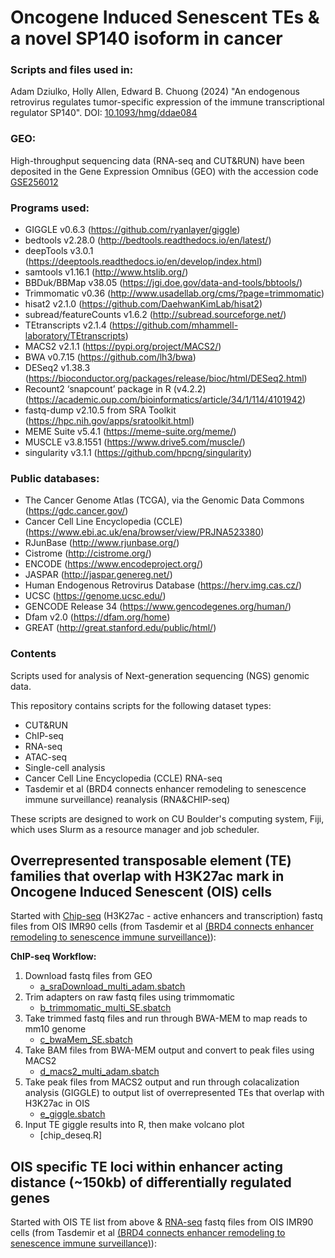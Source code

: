 # Oncogene Induced Senescent TEs & a novel SP140 isoform in cancer

### Scripts and files used in:

Adam Dziulko, Holly Allen, Edward B. Chuong (2024) "An endogenous retrovirus regulates tumor-specific expression of the immune transcriptional regulator SP140".
DOI: [10.1093/hmg/ddae084](https://academic.oup.com/hmg/advance-article/doi/10.1093/hmg/ddae084/7673981)

### GEO:
High-throughput sequencing data (RNA-seq and CUT&RUN) have been deposited in the Gene Expression Omnibus (GEO) with the accession code [GSE256012](https://www.ncbi.nlm.nih.gov/geo/query/acc.cgi?acc=GSE256012)

### Programs used:
- GIGGLE v0.6.3 (https://github.com/ryanlayer/giggle)
- bedtools v2.28.0 (http://bedtools.readthedocs.io/en/latest/)
- deepTools v3.0.1 (https://deeptools.readthedocs.io/en/develop/index.html)
- samtools v1.16.1 (http://www.htslib.org/)
- BBDuk/BBMap v38.05 (https://jgi.doe.gov/data-and-tools/bbtools/)
- Trimmomatic v0.36 (http://www.usadellab.org/cms/?page=trimmomatic)
- hisat2 v2.1.0 (https://github.com/DaehwanKimLab/hisat2)
- subread/featureCounts v1.6.2 (http://subread.sourceforge.net/)
- TEtranscripts v2.1.4 (https://github.com/mhammell-laboratory/TEtranscripts)
- MACS2 v2.1.1 (https://pypi.org/project/MACS2/)
- BWA v0.7.15 (https://github.com/lh3/bwa)
- DESeq2 v1.38.3 (https://bioconductor.org/packages/release/bioc/html/DESeq2.html)
- Recount2 ‘snapcount’ package in R (v4.2.2) (https://academic.oup.com/bioinformatics/article/34/1/114/4101942)
- fastq-dump v2.10.5 from SRA Toolkit (https://hpc.nih.gov/apps/sratoolkit.html)
- MEME Suite v5.4.1 (https://meme-suite.org/meme/)
- MUSCLE v3.8.1551 (https://www.drive5.com/muscle/)
- singularity v3.1.1 (https://github.com/hpcng/singularity)

### Public databases:
- The Cancer Genome Atlas (TCGA), via the Genomic Data Commons (https://gdc.cancer.gov/)
- Cancer Cell Line Encyclopedia (CCLE) (https://www.ebi.ac.uk/ena/browser/view/PRJNA523380)
- RJunBase (http://www.rjunbase.org/)
- Cistrome (http://cistrome.org/)
- ENCODE (https://www.encodeproject.org/)
- JASPAR (http://jaspar.genereg.net/)
- Human Endogenous Retrovirus Database (https://herv.img.cas.cz/)
- UCSC (https://genome.ucsc.edu/)
- GENCODE Release 34 (https://www.gencodegenes.org/human/)
- Dfam v2.0 (https://dfam.org/home)
- GREAT  (http://great.stanford.edu/public/html/)

### Contents
Scripts used for analysis of Next-generation sequencing (NGS) genomic data.

This repository contains scripts for the following dataset types:

- CUT&RUN
- ChIP-seq
- RNA-seq
- ATAC-seq
- Single-cell analysis
- Cancer Cell Line Encyclopedia (CCLE) RNA-seq
- Tasdemir et al (BRD4 connects enhancer remodeling to senescence immune surveillance) reanalysis (RNA&CHIP-seq)

These scripts are designed to work on CU Boulder's computing system, Fiji, which uses Slurm as a resource manager and job scheduler.

## Overrepresented transposable element (TE) families that overlap with H3K27ac mark in Oncogene Induced Senescent (OIS) cells
Started with [Chip-seq](https://www.ncbi.nlm.nih.gov/geo/query/acc.cgi?acc=GSE74238) (H3K27ac - active enhancers and transcription) fastq files from OIS IMR90 cells (from Tasdemir et al [(BRD4 connects enhancer remodeling to senescence immune surveillance)](https://aacrjournals.org/cancerdiscovery/article/6/6/612/5661/BRD4-Connects-Enhancer-Remodeling-to-Senescence)):

**ChIP-seq Workflow:**
1) Download fastq files from GEO
    - [a_sraDownload_multi_adam.sbatch](BRD4_RNA&CHIP-seq/a_sraDownload_multi_adam.sbatch)
2)  Trim adapters on raw fastq files using trimmomatic
    - [b_trimmomatic_multi_SE.sbatch](BRD4_RNA&CHIP-seq/b_trimmomatic_multi_SE.sbatch)
3) Take trimmed fastq files and run through BWA-MEM to map reads to mm10 genome 
    - [c_bwaMem_SE.sbatch](BRD4_RNA&CHIP-seq/c_bwaMem_SE.sbatch)
4) Take BAM files from BWA-MEM output and convert to peak files using MACS2
   - [d_macs2_multi_adam.sbatch](BRD4_RNA&CHIP-seq/d_macs2_multi_adam.sbatch)
5) Take peak files from MACS2 output and run through colacalization analysis (GIGGLE) to output list of overrepresented TEs that overlap with H3K27ac in OIS
   - [e_giggle.sbatch](BRD4_RNA&CHIP-seq/e_giggle.sbatch)
6) Input TE giggle results into R, then make volcano plot
   - [chip_deseq.R]
  
## OIS specific TE loci within enhancer acting distance (~150kb) of differentially regulated genes
Started with OIS TE list from above & [RNA-seq](https://www.ncbi.nlm.nih.gov/geo/query/acc.cgi?acc=GSE74324) fastq files from OIS IMR90 cells (from Tasdemir et al [(BRD4 connects enhancer remodeling to senescence immune surveillance)](https://aacrjournals.org/cancerdiscovery/article/6/6/612/5661/BRD4-Connects-Enhancer-Remodeling-to-Senescence)):
